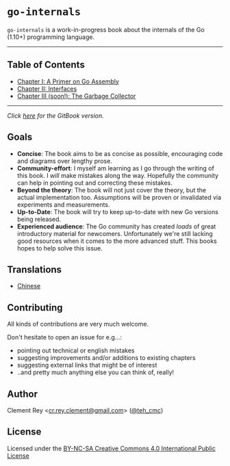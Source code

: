 # `go-internals`

`go-internals` is a work-in-progress book about the internals of the Go (1.10+) programming language.

---

## Table of Contents

- [Chapter I: A Primer on Go Assembly](./chapter1_assembly_primer/README.md)
- [Chapter II: Interfaces](./chapter2_interfaces/README.md)
- [Chapter III (soon!): The Garbage Collector](./chapter3_garbage_collector/README.md)

---

*Click [here](https://cmc.gitbook.io/go-internals/) for the GitBook version.*

## Goals

- **Concise**: The book aims to be as concise as possible, encouraging code and diagrams over lengthy prose.
- **Community-effort**: I myself am learning as I go through the writing of this book. I *will* make mistakes along the way. Hopefully the community can help in pointing out and correcting these mistakes.
- **Beyond the theory**: The book will not just cover the theory, but the actual implementation too. Assumptions will be proven or invalidated via experiments and measurements.
- **Up-to-Date**: The book will try to keep up-to-date with new Go versions being released.
- **Experienced audience**: The Go community has created *loads* of great introductory material for newcomers. Unfortunately we're still lacking good resources when it comes to the more advanced stuff. This books hopes to help solve this issue.

## Translations

- [Chinese](https://github.com/go-internals-cn/go-internals)

## Contributing

All kinds of contributions are very much welcome.

Don't hesitate to open an issue for e.g...:
- pointing out technical or english mistakes
- suggesting improvements and/or additions to existing chapters
- suggesting external links that might be of interest
- ..and pretty much anything else you can think of, really!

## Author

Clement Rey <<cr.rey.clement@gmail.com>> ([@teh_cmc](https://twitter.com/teh_cmc))

## License

Licensed under the [BY-NC-SA Creative Commons 4.0 International Public License](http://creativecommons.org/licenses/by-nc-sa/4.0/)
